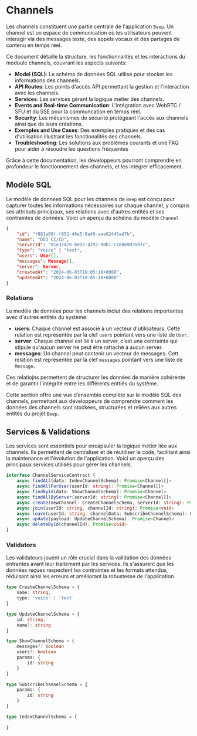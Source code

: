 # Channels

Les channels constituent une partie centrale de l'application `Beep`. Un channel est un espace de communication où les utilisateurs peuvent interagir via des messages texte, des appels vocaux et des partages de contenu en temps réel.

Ce document détaille la structure, les fonctionnalités et les interactions du modoule channels, couvrant les aspects suivants:

- __Model (SQL)__: Le schéma de données SQL utilisé pour stocker les informations des channels.
- __API Routes__: Les points d'accès API permettant la gestion et l'interaction avec les channels.
- __Services__: Les services gérant la logique métier des channels.
- __Events and Real-time Communication__: L'intégration avec WebRTC / SFU et du SSE pour la communcation en temps réel.
- __Security__: Les mécanismes de sécurité protégeant l'accès aux channels ainsi que de leurs créations.
- __Exemples and Use Cases__: Des exemples pratiques et des cas d'utilisation illustrant les fonctionalités des channels.
- __Troubleshooting__: Les solutions aux problèmes courants et une FAQ pour aider à résoudre les questions fréquentes

Grâce à cette documentation, les développeurs pourront comprendre en profondeur le fonctionnement des channels, et les intégrer efficacement.

## Modèle SQL
Le modèle de données SQL pour les channels de `Beep` est conçu pour capturer toutes les informations nécessaires sur chaque channel, y compris ses attributs principaux, ses relations avec d'autres entités et ses contraintes de données. Voici un aperçu du schéma du modèle `Channel`

```json
{
    "id": "f881a08f-f952-46e5-8a49-aae62445ad7b",
    "name": "DO3 CI/CD",
    "serverId": "91e37429-b0d3-4297-90b1-c1886903587c",
    "type": "voice" | "text",
    "users": User[],
    "messages": Message[],
    "server": Server,
    "createdAt": "2024-06-03T19:05:18+0000",
    "updatedAt": "2024-06-03T19:05:18+0000"
}
```

### Relations

Le modèle de données pour les channels inclut des relations importantes avec d'autres entités du système:

- __users__: Chaque channel est associé à un vecteur d'utilisateurs. Cette relation est représentée par la clef `users` pointant vers une liste de `User`.
- __server__: Chaque channel est lié à un server, c'est une contrainte qui stipule qu'aucun server ne peut être rattaché à aucun server.
- __messages__: Un channel peut contenir un vecteur de messages. Cett relation est représentée par la clef `messages` pointant vers une liste de `Message`.

Ces relatiojns permettent de structurer les données de manière cohérente et de garantir l'intégrité entre les différents enttiés du système.

Cette section offre une vue d’ensemble complète sur le modèle SQL des channels, permettant aux développeurs de comprendre comment les données des channels sont stockées, structurées et reliées aux autres entités du projet `Beep`.

## Services & Validations
Les services sont essentiels pour encapsuler la logique métier liée aux channels. Ils permettent de centraliser et de réutiliser le code, facilitant ainsi la maintenance
et l'évolution de l'application. Voici un aperçu des principaux services utilisés pour gérer les channels.

```ts
interface ChannelServiceContract {
    async findAll(data: IndexChannelSchema): Promise<Channel[]>
    async findAllForUser(userId: string): Promise<Channel[]>
    async findById(data: ShowChannelSchema): Promise<Channel>
    async findAllByServer(serverId: string): Promise<Channel[]>
    async create(newChannel: CreateChannelSchema, serverId: string): Promise<Channel>
    async join(userId: string, channelId: string): Promise<void>
    async leave(userId: string, channelData: SubscribeChannelSchema): Promise<void>
    async update(payload: UpdateChannelSchema): Promise<Channel>
    async deleteById(channelId): Promise<void>
}
```

### Validators
Les validateurs jouent un rôle crucial dans la validation des données entrantes avant leur traitement par les services. Ils s'assurent que les
données reçues respectent les contraintes et les formats attendus, réduisant ainsi les erreurs et améliorant la robustesse de l'application.

```ts
type CreateChannelSchema = {
    name: string,
    type: 'voice' | 'text'
}

type UpdateChannelSchema = {
    id: string,
    name?: string
}

type ShowChannelSchema = {
    messages?: boolean
    users?: boolean
    params: {
        id: string
    }
}

type SubscribeChannelSchema = {
    params: {
        id: string
    }
}

type IndexChannelSchema = {
    
}
```
